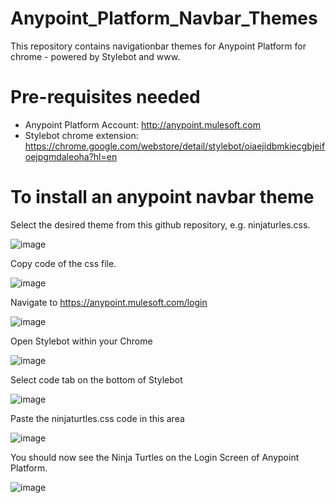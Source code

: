 # Anypoint_Platform_Navbar_Themes
This repository contains navigationbar themes for Anypoint Platform for chrome - powered by Stylebot and www.

# Pre-requisites needed
- Anypoint Platform Account: http://anypoint.mulesoft.com
- Stylebot chrome extension: https://chrome.google.com/webstore/detail/stylebot/oiaejidbmkiecgbjeifoejpgmdaleoha?hl=en

# To install an anypoint navbar theme
Select the desired theme from this github repository, e.g. ninjaturles.css. 

![image](https://user-images.githubusercontent.com/86777111/137298072-818d18fc-3c18-46f3-b089-d4e021c1e4c4.png)


Copy code of the css file.

![image](https://user-images.githubusercontent.com/86777111/137298239-0203f1f7-c1fb-47e0-882f-7f2f17e8517f.png)


Navigate to https://anypoint.mulesoft.com/login

![image](https://user-images.githubusercontent.com/86777111/137298561-30d96652-5dd0-469e-a447-7f345fb1bebe.png)


Open Stylebot within your Chrome

![image](https://user-images.githubusercontent.com/86777111/137298828-4fcd39f3-f148-422d-8086-229039d1215a.png)


Select code tab on the bottom of Stylebot

![image](https://user-images.githubusercontent.com/86777111/137298992-9f870b24-e9d9-45de-ae91-89dc725f7da1.png)


Paste the ninjaturtles.css code in this area

![image](https://user-images.githubusercontent.com/86777111/137299166-8b7b5eae-9e05-4e89-a34a-47a8d2476fab.png)


You should now see the Ninja Turtles on the Login Screen of Anypoint Platform.

![image](https://user-images.githubusercontent.com/86777111/137299277-2b7757c4-de15-4aaa-b55b-d3bf5059a6c2.png)

